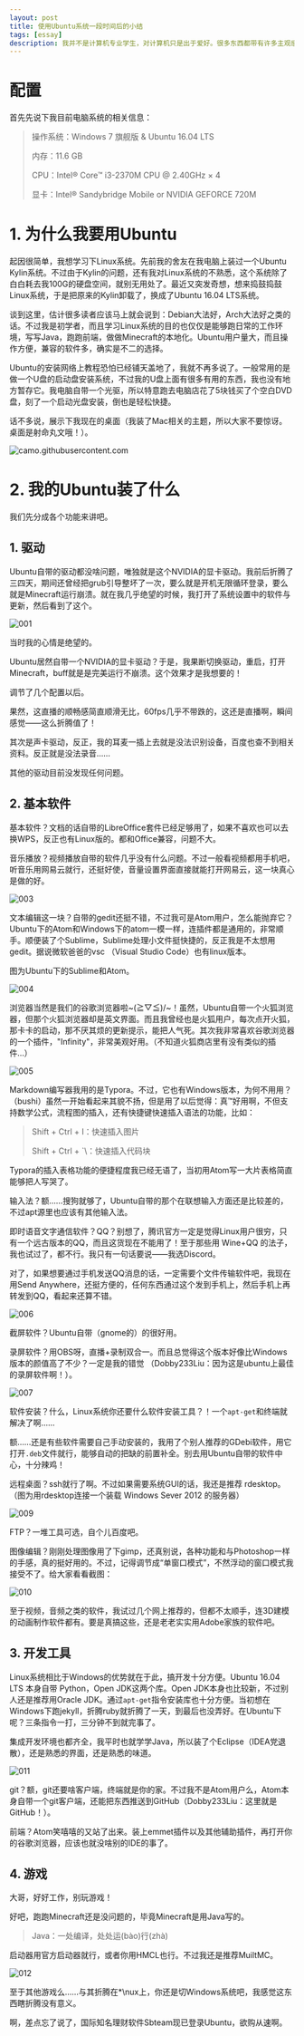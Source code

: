 ```yaml
---
layout: post
title: 使用Ubuntu系统一段时间后的小结
tags: [essay]
description: 我并不是计算机专业学生，对计算机只是出于爱好。很多东西都带有许多主观感想在里面，还请多多谅解。
---
```


# 配置

首先先说下我目前电脑系统的相关信息：

> 操作系统：Windows 7 旗舰版 & Ubuntu 16.04 LTS
>
> 内存：11.6 GB
>
> CPU：Intel® Core™ i3-2370M CPU @ 2.40GHz × 4 
>
> 显卡：Intel® Sandybridge Mobile or NVIDIA GEFORCE 720M

# 1. 为什么我要用Ubuntu

起因很简单，我想学习下Linux系统。先前我的舍友在我电脑上装过一个Ubuntu Kylin系统。不过由于Kylin的问题，还有我对Linux系统的不熟悉，这个系统除了白白耗去我100G的硬盘空间，就别无用处了。最近又突发奇想，想来捣鼓捣鼓Linux系统，于是把原来的Kylin卸载了，换成了Ubuntu 16.04 LTS系统。

谈到这里，估计很多读者应该马上就会说到：Debian大法好，Arch大法好之类的话。不过我是初学者，而且学习Linux系统的目的也仅仅是能够跑日常的工作环境，写写Java，跑跑前端，做做Minecraft的本地化。Ubuntu用户量大，而且操作方便，兼容的软件多，确实是不二的选择。

Ubuntu的安装网络上教程恐怕已经铺天盖地了，我就不再多说了。一般常用的是做一个U盘的启动盘安装系统，不过我的U盘上面有很多有用的东西，我也没有地方暂存它。我电脑自带一个光驱，所以特意跑去电脑店花了5块钱买了个空白DVD盘，刻了一个启动光盘安装，倒也是轻松快捷。

话不多说，展示下我现在的桌面（我装了Mac相关的主题，所以大家不要惊讶。桌面是射命丸文哦！）。

![camo.githubusercontent.com](https://camo.githubusercontent.com/c436920d8b643c7a90ce0b654969bb95c12fe982/68747470733a2f2f692e696d6775722e636f6d2f4354597069446b2e706e67 "https://i.imgur.com/CTYpiDk.png")

# 2. 我的Ubuntu装了什么

我们先分成各个功能来讲吧。

## 1. 驱动


Ubuntu自带的驱动都没啥问题，唯独就是这个NVIDIA的显卡驱动。我前后折腾了三四天，期间还曾经把grub引导整坏了一次，要么就是开机无限循环登录，要么就是Minecraft运行崩溃。就在我几乎绝望的时候，我打开了系统设置中的软件与更新，然后看到了这个。 

![001](https://public.lightpic.info/image/B882_599FE9D80.jpg)

当时我的心情是绝望的。

Ubuntu居然自带一个NVIDIA的显卡驱动？于是，我果断切换驱动，重启，打开Minecraft，buff就是是完美运行不崩溃。这个效果才是我想要的！

调节了几个配置以后。

果然，这直播的顺畅感简直顺滑无比，60fps几乎不带跌的，这还是直播啊，瞬间感觉——这么折腾值了！

其次是声卡驱动，反正，我的耳麦一插上去就是没法识别设备，百度也查不到相关资料。反正就是没法录音……

其他的驱动目前没发现任何问题。

## 2. 基本软件

基本软件？文档的话自带的LibreOffice套件已经足够用了，如果不喜欢也可以去换WPS，反正也有Linux版的。都和Office兼容，问题不大。

音乐播放？视频播放自带的软件几乎没有什么问题。不过一般看视频都用手机吧，听音乐用网易云就行，还挺好使，音量设置界面直接就能打开网易云，这一块真心是做的好。

![003](https://public.lightpic.info/image/0A71_599FED020.jpg)

文本编辑这一块？自带的gedit还挺不错，不过我可是Atom用户，怎么能抛弃它？Ubuntu下的Atom和Windows下的atom一模一样，连插件都是通用的，非常顺手。顺便装了个Sublime，Sublime处理小文件挺快捷的，反正我是不太想用gedit。据说微软爸爸的vsc （Visual Studio Code）也有linux版本。

图为Ubuntu下的Sublime和Atom。

![004](https://public.lightpic.info/image/1807_599FEEB30.jpg "Ubuntu下的Sublime和Atom")

浏览器当然是我们的谷歌浏览器啦~\(≧▽≦)/~！虽然，Ubuntu自带一个火狐浏览器，但那个火狐浏览器却是英文界面。而且我曾经也是火狐用户，每次点开火狐，那卡卡的启动，那不厌其烦的更新提示，能把人气死。其次我非常喜欢谷歌浏览器的一个插件，"Infinity"，非常美观好用。（不知道火狐商店里有没有类似的插件...）

![005](https://public.lightpic.info/image/9957_599FF04D0.jpg)

Markdown编写器我用的是Typora。不过，它也有Windows版本，为何不用用？（bushi）虽然一开始看起来其貌不扬，但是用了以后觉得：真™好用啊，不但支持数学公式，流程图的插入，还有快捷键快速插入语法的功能，比如：

> Shift + Ctrl + I：快速插入图片
>
> Shift + Ctrl + \`\：快速插入代码块

Typora的插入表格功能的便捷程度我已经无语了，当初用Atom写一大片表格简直能够把人写哭了。

输入法？额……搜狗就够了，Ubuntu自带的那个在联想输入方面还是比较差的，不过apt源里也应该有其他输入法。

即时语音文字通信软件？QQ？别想了，腾讯官方一定是觉得Linux用户很穷，只有一个远古版本的QQ，而且这货现在不能用了！至于那些用 Wine+QQ 的法子，我也试过了，都不行。我只有一句话要说——我选Discord。

对了，如果想要通过手机发送QQ消息的话，一定需要个文件传输软件吧，我现在用Send Anywhere，还挺方便的，任何东西通过这个发到手机上，然后手机上再转发到QQ，看起来还算不错。

![006](https://public.lightpic.info/image/67F8_599FF2CA0.jpg)

截屏软件？Ubuntu自带（gnome的）的很好用。

录屏软件？用OBS呀，直播+录制双合一。而且总觉得这个版本好像比Windows版本的颜值高了不少？一定是我的错觉 （Dobby233Liu：因为这是ubuntu上最佳的录屏软件啊！）。

![007](https://public.lightpic.info/image/DBD2_599FF4990.jpg)

软件安装？什么，Linux系统你还要什么软件安装工具？！一个`apt-get`和终端就解决了啊……

额……还是有些软件需要自己手动安装的，我用了个别人推荐的GDebi软件，用它打开`.deb`文件就行，能够自动的把缺的前置补全。别去用Ubuntu自带的软件中心，十分辣鸡！

远程桌面？ssh就行了啊。不过如果需要系统GUI的话，我还是推荐 rdesktop。（图为用rdesktop连接一个装载 Windows Sever 2012 的服务器）

![009](https://public.lightpic.info/image/C1CB_599FFAA50.jpg "用rdesktop连接一个装载 Windows Sever 2012 的服务器")



FTP？一堆工具可选，自个儿百度吧。

图像编辑？刚刚处理图像用了下gimp，还真别说，各种功能和与Photoshop一样的手感，真的挺好用的。不过，记得调节成“单窗口模式”，不然浮动的窗口模式我接受不了。给大家看看截图：

![010](https://public.lightpic.info/image/9987_599FFBAB0.jpg)

至于视频，音频之类的软件，我试过几个网上推荐的，但都不太顺手，连3D建模的动画制作软件都有。要是真搞这些，还是老老实实用Adobe家族的软件吧。



## 3. 开发工具

Linux系统相比于Windows的优势就在于此，搞开发十分方便。Ubuntu 16.04 LTS 本身自带 Python，Open JDK这两个库。Open JDK本身也比较新，不过别人还是推荐用Oracle JDK。通过`apt-get`指令安装库也十分方便。当初想在Windows下跑jekyll，折腾ruby就折腾了一天，到最后也没弄好。在Ubuntu下呢？三条指令一打，三分钟不到就完事了。

集成开发环境也都齐全，我平时也就学学Java，所以装了个Eclipse（IDEA党退散），还是熟悉的界面，还是熟悉的味道。

![011](https://public.lightpic.info/image/6941_599FFEDD0.jpg)

git？额，git还要啥客户端，终端就是你的家。不过我不是Atom用户么，Atom本身自带一个git客户端，还能把东西推送到GitHub（Dobby233Liu：这里就是GitHub！）。

前端？Atom笑嘻嘻的又站了出来。装上emmet插件以及其他辅助插件，再打开你的谷歌浏览器，应该也就没啥别的IDE的事了。

## 4. 游戏

大哥，好好工作，别玩游戏！

好吧，跑跑Minecraft还是没问题的，毕竟Minecraft是用Java写的。

> Java：一处编译，处处运(bào)行(zhà)

启动器用官方启动器就行，或者你用HMCL也行。不过我还是推荐MuiltMC。

![012](https://public.lightpic.info/image/CEB7_59A001BC0.jpg)

至于其他游戏么……与其折腾在\*\nux上，你还是切Windows系统吧，我感觉这东西瞎折腾没有意义。

啊，差点忘了说了，国际知名理财软件Sbteam现已登录Ubuntu，欲购从速啊。
